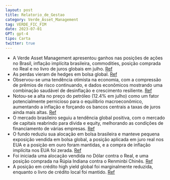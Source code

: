 ```yaml
---
layout: post
title: Relatorio_de_Gestao
category: Verde_Asset_Management
tag: VERDE_FIC_FIM
date: 2023-07-01
GPT: gpt-4
tipo: Carta
twitter: true
---
```


- A Verde Asset Management apresentou ganhos nas posições de ações no Brasil, inflação implícita brasileira, commodities, posição comprada no Real e no livro de juros globais em julho.
<a href="#" onclick="search_on_pdf('Julho de 2023  O fundo Verde teve em julho ganhos nas posições ações no Brasil, na posição de inf')">Ref</a>
- As perdas vieram de hedges em bolsa global.
<a href="#" onclick="search_on_pdf('dos hedges em bolsa global. O mês de julho nos mercados manteve a tônica otimista recente. Os prêm')">Ref</a>
- Observou-se uma tendência otimista na economia, com a compressão de prêmios de risco continuando, e dados econômicos mostrando uma combinação saudável de desinflação e crescimento resiliente.
<a href="#" onclick="search_on_pdf('de 3.84% para 3.96%. Os dados econômicos em geral continuam a evidenciar uma saudável combinação de')">Ref</a>
- Notou-se a alta no preço do petróleo (12.4% em julho) como um fator potencialmente pernicioso para o equilíbrio macroeconômico, aumentando a inflação e forçando os bancos centrais a taxas de juros ainda mais altas.
<a href="#" onclick="search_on_pdf('voltar para a festa: o preço do petróleo (medido pelo barril de óleo Brent) subiu +12.4% no mês, de')">Ref</a>
- O mercado brasileiro seguiu a tendência global positiva, com o mercado de capitais reabrindo para dívida e equity, melhorando as condições de financiamento de várias empresas.
<a href="#" onclick="search_on_pdf('Julho de 2023   VERDE FIC FIM Relatório de gestão   O mercado brasileiro seguiu os bons vento')">Ref</a>
- O fundo reduziu sua alocação em bolsa brasileira e manteve pequena exposição vendida em bolsa global, a posição aplicada em juro real nos EUA e a posição em ouro foram mantidas, e a compra de inflação implícita nos EUA foi zerada.
<a href="#" onclick="search_on_pdf('sua alocação em bolsa brasileira, após alguns nomes atingirem preços com menor retorno prospectivo.')">Ref</a>
- Foi iniciada uma alocação vendida no Dólar contra o Real, e uma posição comprada na Rúpia Indiana contra o Renminbi Chinês.
<a href="#" onclick="search_on_pdf('zeramos a compra de inflação implícita lá. Iniciamos uma alocação vendida no Dólar contra o Real, e')">Ref</a>
- A posição em crédito high yield global foi marginalmente reduzida, enquanto o livro de crédito local foi mantido.
<a href="#" onclick="search_on_pdf('alocação em petróleo. As posições em crédito high yield global foram marginalmente reduzidas, enqua')">Ref</a>
